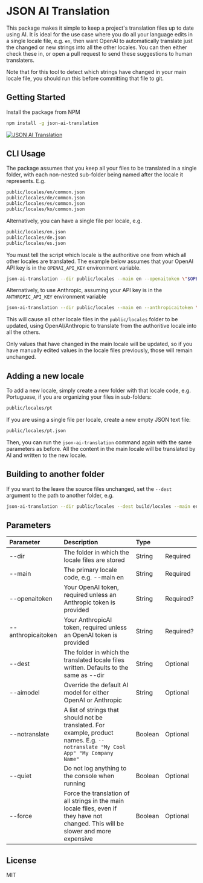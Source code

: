 # JSON AI Translation

This package makes it simple to keep a project's translation files
up to date using AI. It is ideal for the use case where you do all
your language edits in a single locale file, e.g. `en`, then want
OpenAI to automatically translate just the changed or new strings into
all the other locales. You can then either check these in, or open
a pull request to send these suggestions to human translaters.

Note that for this tool to detect which strings have changed
in your main locale file, you should run this before committing that
file to git.

## Getting Started

Install the package from NPM

```bash
npm install -g json-ai-translation
```

[![JSON AI Translation](https://github.com/user-attachments/assets/e1a70a43-78f2-4148-afa8-78a6b0dc869b)](https://youtu.be/97ZOc9MhM0w?si=cjySF--e4MKqufXg "JSON AI Translation")

## CLI Usage

The package assumes that you keep all your files to be translated in a single folder,
with each non-nested sub-folder being named after the locale it represents. E.g.

```bash
public/locales/en/common.json
public/locales/de/common.json
public/locales/es/common.json
public/locales/ko/common.json
```

Alternatively, you can have a single file per locale, e.g.

```bash
public/locales/en.json
public/locales/de.json
public/locales/es.json
```

You must tell the script which locale is the authoritive one from which all
other locales are translated. The example below assumes that your OpenAI API key
is in the `OPENAI_API_KEY` environment variable.

```bash
json-ai-translation --dir public/locales --main en --openaitoken \"$OPENAI_API_KEY\"
```

Alternatively, to use Anthropic, assuming your API key is in the `ANTHROPIC_API_KEY`
environment variable

```bash
json-ai-translation --dir public/locales --main en --anthropicaitoken \"$ANTHROPIC_API_KEY\"
```

This will cause all other locale files in the `public/locales` folder to be updated, using
OpenAI/Anthropic to translate from the authoritive locale into all the others.

Only values that have changed in the main locale will be updated, so if you have manually edited
values in the locale files previously, those will remain unchanged.

## Adding a new locale

To add a new locale, simply create a new folder with that locale code, e.g. Portuguese, if you are organizing your files in sub-folders:

```bash
public/locales/pt
```

If you are using a single file per locale, create a new empty JSON text file:

```bash
public/locales/pt.json
```

Then, you can run the `json-ai-translation` command again with the same parameters as before.
All the content in the main locale will be translated by AI and written to the new locale.

## Building to another folder

If you want to the leave the source files unchanged, set the `--dest` argument to the path to another folder, e.g.

```bash
json-ai-translation --dir public/locales --dest build/locales --main en --openaitoken \"$OPENAI_API_KEY\"
```

## Parameters

| Parameter          | Description                                                                                                                          | Type    |           |
| :----------------- | :----------------------------------------------------------------------------------------------------------------------------------- | :------ | :-------- |
| --dir              | The folder in which the locale files are stored                                                                                      | String  | Required  |
| --main             | The primary locale code, e.g. --main en                                                                                              | String  | Required  |
| --openaitoken      | Your OpenAI token, required unless an Anthropic token is provided                                                                    | String  | Required? |
| --anthropicaitoken | Your AnthropicAI token, required unless an OpenAI token is provided                                                                  | String  | Required? |
| --dest             | The folder in which the translated locale files written. Defaults to the same as --dir                                               | String  | Optional  |
| --aimodel          | Override the default AI model for either OpenAI or Anthropic                                                                         | String  | Optional  |
| --notranslate      | A list of strings that should not be translated. For example, product names. E.g. `--notranslate "My Cool App" "My Company Name"`    | Boolean | Optional  |
| --quiet            | Do not log anything to the console when running                                                                                      | Boolean | Optional  |
| --force            | Force the translation of all strings in the main locale files, even if they have not changed. This will be slower and more expensive | Boolean | Optional  |

## License

MIT

